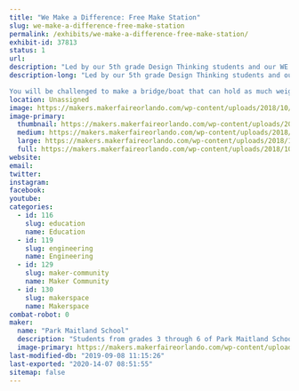 ```yaml
---
title: "We Make a Difference: Free Make Station"
slug: we-make-a-difference-free-make-station
permalink: /exhibits/we-make-a-difference-free-make-station/
exhibit-id: 37813
status: 1
url: 
description: "Led by our 5th grade Design Thinking students and our WE Schools community service team, WE Make a Difference is a collaboration that invites attendees to participate in a mini-maker challenge/free make station that can truly make a difference!"
description-long: "Led by our 5th grade Design Thinking students and our WE Schools community service team, WE Make a Difference is a collaboration that invites attendees to participate in a mini-maker challenge that can truly make a difference!

You will be challenged to make a bridge/boat that can hold as much weight as possible, using humble materials. Put it to the test and see how you stack up to the rest of the competitors on our digital leaderboard! If this challenge is not enough? WE Schools also challenges you to make a difference! See what they are doing to bring the pros of the maker movement into schools around the community and help contribute to their mission of designing, making, and donating fully equipped \"maker carts\" to schools of need!"
location: Unassigned
image: https://makers.makerfaireorlando.com/wp-content/uploads/2018/10/Maker-Challenge-Bridge-1024x699.jpg
image-primary:
  thumbnail: https://makers.makerfaireorlando.com/wp-content/uploads/2018/10/Maker-Challenge-Bridge-150x150.jpg
  medium: https://makers.makerfaireorlando.com/wp-content/uploads/2018/10/Maker-Challenge-Bridge-300x205.jpg
  large: https://makers.makerfaireorlando.com/wp-content/uploads/2018/10/Maker-Challenge-Bridge-1024x699.jpg
  full: https://makers.makerfaireorlando.com/wp-content/uploads/2018/10/Maker-Challenge-Bridge.jpg
website: 
email: 
twitter: 
instagram: 
facebook: 
youtube: 
categories:
  - id: 116
    slug: education
    name: Education
  - id: 119
    slug: engineering
    name: Engineering
  - id: 129
    slug: maker-community
    name: Maker Community
  - id: 130
    slug: makerspace
    name: Makerspace
combat-robot: 0
maker:
  name: "Park Maitland School"
  description: "Students from grades 3 through 6 of Park Maitland School take part in programmed Design Thinking classes twice a week. In their newly renovated Maker Space, students hone their 21st Century Skills of collaboration, problem solving, creativity, and critical thinking through project based learning. Students are encouraged to tinker and are taught the design process through different modes and hands-on learning experiences. Science, technology, engineering, the arts, and math all play a role in their learning! Students further share their learning to authentic audiences through showcases, hands-on exhibits, and by creating learning experiences for others."
  image-primary: https://makers.makerfaireorlando.com/wp-content/uploads/2018/09/PMS-Logo.jpg
last-modified-db: "2019-09-08 11:15:26"
last-exported: "2020-14-07 08:51:55"
sitemap: false
---
```

